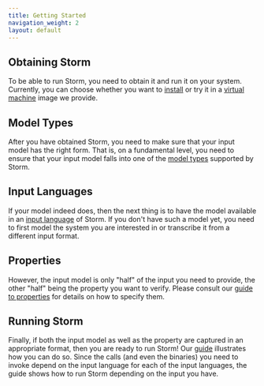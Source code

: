 ```yaml
---
title: Getting Started
navigation_weight: 2
layout: default
---
```


## Obtaining Storm

To be able to run Storm, you need to obtain it and run it on your system. Currently, you can choose whether you want to [install](documentation/installation/installation.html) or try it in a [virtual machine](documentation/vm/vm.html) image we provide.

## Model Types

After you have obtained Storm, you need to make sure that your input model has the right form. That is, on a fundamental level, you need to ensure that your input model falls into one of the [model types](documentation/usage/models.html) supported by Storm.

## Input Languages

If your model indeed does, then the next thing is to have the model available in an [input language](documentation/usage/languages.html) of Storm. If you don't have such a model yet, you need to first model the system you are interested in or transcribe it from a different input format.

## Properties

However, the input model is only "half" of the input you need to provide, the other "half" being the property you want to verify. Please consult our [guide to properties](documentation/usage/properties.html) for details on how to specify them.

## Running Storm

Finally, if both the input model as well as the property are captured in an appropriate format, then you are ready to run Storm! Our [guide](documentation/usage/running-storm.html) illustrates how you can do so. Since the calls (and even the binaries) you need to invoke depend on the input language for each of the input languages, the guide shows how to run Storm depending on the input you have.
